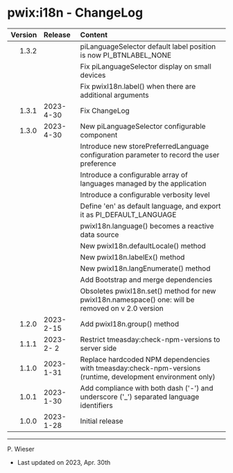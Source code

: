 # pwix:i18n - ChangeLog

| Version | Release    | Content |
| ---:    | :---       | :---    |
| 1.3.2   |  | piLanguageSelector default label position is now PI_BTNLABEL_NONE |
|         |            | Fix piLanguageSelector display on small devices |
|         |            | Fix pwixI18n.label() when there are additional arguments |
| 1.3.1   | 2023- 4-30 | Fix ChangeLog |
| 1.3.0   | 2023- 4-30 | New piLanguageSelector configurable component |
|         |            | Introduce new storePreferredLanguage configuration parameter to record the user preference |
|         |            | Introduce a configurable array of languages managed by the application |
|         |            | Introduce a configurable verbosity level |
|         |            | Define 'en' as default language, and export it as PI_DEFAULT_LANGUAGE |
|         |            | pwixI18n.language() becomes a reactive data source |
|         |            | New pwixI18n.defaultLocale() method |
|         |            | New pwixI18n.labelEx() method |
|         |            | New pwixI18n.langEnumerate() method |
|         |            | Add Bootstrap and merge dependencies |
|         |            | Obsoletes pwixI18n.set() method for new pwixI18n.namespace() one: will be removed on v 2.0 version |
| 1.2.0   | 2023- 2-15 | Add pwixI18n.group() method |
| 1.1.1   | 2023- 2- 2 | Restrict tmeasday:check-npm-versions to server side |
| 1.1.0   | 2023- 1-31 | Replace hardcoded NPM dependencies with tmeasday:check-npm-versions (runtime, development environment only) |
| 1.0.1   | 2023- 1-30 | Add compliance with both dash ('-') and underscore ('_') separated language identifiers |
| 1.0.0   | 2023- 1-28 | Initial release |

---
P. Wieser
- Last updated on 2023, Apr. 30th
